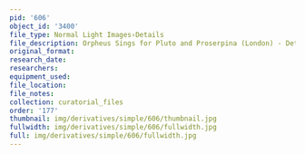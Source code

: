```yaml
---
pid: '606'
object_id: '3400'
file_type: Normal Light Images›Details
file_description: Orpheus Sings for Pluto and Proserpina (London) - Detail 1
original_format:
research_date:
researchers:
equipment_used:
file_location:
file_notes:
collection: curatorial_files
order: '177'
thumbnail: img/derivatives/simple/606/thumbnail.jpg
fullwidth: img/derivatives/simple/606/fullwidth.jpg
full: img/derivatives/simple/606/fullwidth.jpg
---
```

